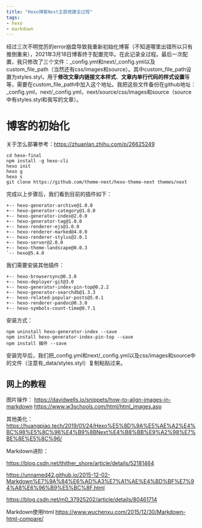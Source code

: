 ```yaml
---
title: "Hexo博客Next主题搭建全过程"
tags:
- hexo
- markdown
---
```


经过三次不明觉厉的error崩盘导致我重新初始化博客（不知道哪里出错所以只有推倒重来），2021年3月18日博客终于配置完毕。在此记录全过程。最后一次配置，我只修改了三个文件：_config.yml和next/_config.yml以及custom_file_path（当然还有css/images和source）。其中custom_file_path设置为styles.styl，用于**修改文章内链接文本样式**、**文章内单行代码的样式设置**等等，需要在custom_file_path中加入这个地址。我把这些文件备份在github地址：_config.yml，next/_config.yml，next/source/css/images和source（source中有styles.styl和我写的文章）。
<!-- more -->

# 博客的初始化

关于怎么部署参考：https://zhuanlan.zhihu.com/p/26625249

```
cd hexo-final
npm install -g hexo-cli
hexo init
hexo g
hexo s
git clone https://github.com/theme-next/hexo-theme-next themes/next
```
完成以上步骤后，我们看到目前的插件如下：

```
+-- hexo-generator-archive@1.0.0
+-- hexo-generator-category@1.0.0
+-- hexo-generator-index@2.0.0
+-- hexo-generator-tag@1.0.0
+-- hexo-renderer-ejs@1.0.0
+-- hexo-renderer-marked@4.0.0
+-- hexo-renderer-stylus@2.0.1
+-- hexo-server@2.0.0
+-- hexo-theme-landscape@0.0.3
`-- hexo@5.4.0
```
我们需要安装其他插件：

```
+-- hexo-browsersync@0.3.0
+-- hexo-deployer-git@3.0
+-- hexo-generator-index-pin-top@0.2.2
+-- hexo-generator-searchdb@1.3.3
+-- hexo-related-popular-posts@5.0.1
+-- hexo-renderer-pandoc@0.3.0
+-- hexo-symbols-count-time@0.7.1
```
安装方式：
```
npm uninstall hexo-generator-index --save
npm install hexo-generator-index-pin-top --save
npm install 插件 --save
```
安装完毕后，我们把_config.yml和next/_config.yml以及css/images和source中的文件（注意有_data/styles.styl）复制粘贴过来。

## 网上的教程

图片操作：
https://davidwells.io/snippets/how-to-align-images-in-markdown
https://www.w3schools.com/html/html_images.asp

其他美化：
https://huangpiao.tech/2019/01/24/Hexo%E5%8D%9A%E5%AE%A2%E4%BC%98%E5%8C%96%E4%B9%8BNext%E4%B8%BB%E9%A2%98%E7%BE%8E%E5%8C%96/

Markdown进阶：

https://blog.csdn.net/thither_shore/article/details/52181464

https://unnamed42.github.io/2015-12-02-Markdown%E7%9A%84%E6%AD%A3%E7%A1%AE%E4%BD%BF%E7%94%A8%E6%96%B9%E5%BC%8F.html

https://blog.csdn.net/m0_37925202/article/details/80461714

Markdown使用html
https://www.wuchenxu.com/2015/12/30/Markdown-html-compare/
